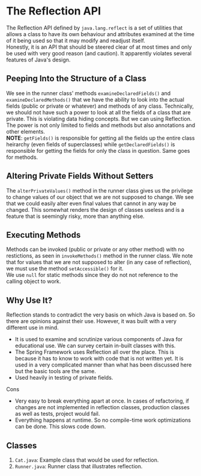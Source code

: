 # The Reflection API

The Reflection API defined by `java.lang.reflect` is a set of utilities that allows a class to have its own behaviour and attributes examined at the time of it being used so that it may modify and readjust itself.<br />
Honestly, it is an API that should be steered clear of at most times and only be used with very good reason (and caution). It apparently violates several features of Java's design.


## Peeping Into the Structure of a Class

We see in the runner class' methods `examineDeclaredFields()` and `examineDeclaredMethods()` that we have the ability to look into the actual fields (public or private or whatever) and methods of any class. Technically, we should not have such a power to look at all the fields of a class that are private. This is violating data hiding concepts. But we can using Reflection. The power is not only limited to fields and methods but also annotations and other elements.<br />
**NOTE**: `getFields()` is responsible for getting all the fields up the entire class heirarchy (even fields of superclasses) while `getDeclaredFields()` is responsible for getting the fields for only the class in question. Same goes for methods.


## Altering Private Fields Without Setters

The `alterPrivateValues()` method in the runner class gives us the privilege to change values of our object that we are not supposed to change. We see that we could easily alter even final values that cannot in any way be changed. This somewhat renders the design of classes useless and is a feature that is seemingly risky, more than anything else.


## Executing Methods

Methods can be invoked (public or private or any other method) with no restictions, as seen in `invokeMethods()` method in the runner class. We note that for values that we are not supposed to alter (in any case of reflection), we must use the method  `setAccessible()` for it.<br />
We use `null` for static methods since they do not not reference to the calling object to work.


## Why Use It?

Reflection stands to contradict the very basis on which Java is based on. So there are opinions against their use. However, it was built with a very different use in mind.
- It is used to examine and scrutinize various components of Java for educational use. We can survey certain in-built classes with this.
- The Spring Framework uses Reflection all over the place. This is because it has to know to work with code that is not written yet. It is used in a very complicated manner than what has been discussed here but the basic tools are the same.
- Used heavily in testing of private fields.


Cons

- Very easy to break everything apart at once. In cases of refactoring, if changes are not implemented in reflection classes, production classes as well as tests, project would fail.
- Everything happens at runtime. So no compile-time work optimizations can be done. This slows code down.


## Classes

1. `Cat.java`: Example class that would be used for reflection.
1. `Runner.java`: Runner class that illustrates reflection.